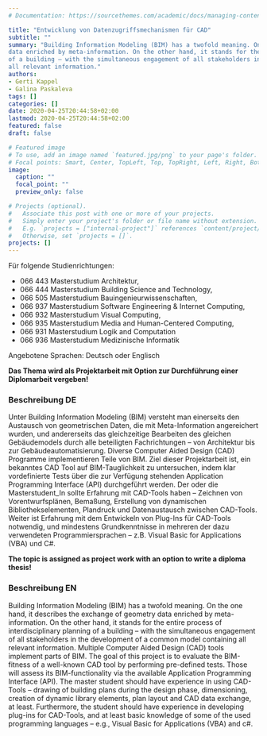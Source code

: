 ```yaml
---
# Documentation: https://sourcethemes.com/academic/docs/managing-content/

title: "Entwicklung von Datenzugriffsmechanismen für CAD"
subtitle: ""
summary: "Building Information Modeling (BIM) has a twofold meaning. On the one hand, it describes the exchange of geometry 
data enriched by meta-information. On the other hand, it stands for the entire process of interdisciplinary planning 
of a building – with the simultaneous engagement of all stakeholders in the development of a common model containing 
all relevant information."
authors:
- Gerti Kappel
- Galina Paskaleva
tags: []
categories: []
date: 2020-04-25T20:44:58+02:00
lastmod: 2020-04-25T20:44:58+02:00
featured: false
draft: false

# Featured image
# To use, add an image named `featured.jpg/png` to your page's folder.
# Focal points: Smart, Center, TopLeft, Top, TopRight, Left, Right, BottomLeft, Bottom, BottomRight.
image:
  caption: ""
  focal_point: ""
  preview_only: false

# Projects (optional).
#   Associate this post with one or more of your projects.
#   Simply enter your project's folder or file name without extension.
#   E.g. `projects = ["internal-project"]` references `content/project/deep-learning/index.md`.
#   Otherwise, set `projects = []`.
projects: []
---
```


Für folgende Studienrichtungen:

* 066 443 Masterstudium Architektur,
* 066 444 Masterstudium Building Science and Technology,
* 066 505 Masterstudium Bauingenieurwissenschaften,
* 066 937 Masterstudium Software Engineering & Internet Computing,
* 066 932 Masterstudium Visual Computing,
* 066 935 Masterstudium Media and Human-Centered Computing,
* 066 931 Masterstudium Logik and Computation
* 066 936 Masterstudium Medizinische Informatik

Angebotene Sprachen: Deutsch oder Englisch

**Das Thema wird als Projektarbeit mit Option zur Durchführung einer Diplomarbeit vergeben!**

### Beschreibung DE
Unter Building Information Modeling (BIM) versteht man einerseits den Austausch von geometrischen Daten, die mit 
Meta-Information angereichert wurden, und andererseits das gleichzeitige Bearbeiten des gleichen Gebäudemodels 
durch alle beteiligten Fachrichtungen – von Architektur bis zur Gebäudeautomatisierung.
Diverse Computer Aided Design (CAD) Programme implementieren Teile von BIM. Ziel dieser Projektarbeit ist, ein 
bekanntes CAD Tool auf BIM-Tauglichkeit zu untersuchen, indem klar vordefinierte Tests über die zur Verfügung 
stehenden Application Programming Interface (API) durchgeführt werden.
Der oder die Masterstudent_In sollte Erfahrung mit CAD-Tools haben – Zeichnen von Vorentwurfsplänen, Bemaßung, 
Erstellung von dynamischen Bibliothekselementen, Plandruck und Datenaustausch zwischen CAD-Tools. Weiter ist 
Erfahrung mit dem Entwickeln von Plug-Ins für CAD-Tools notwendig, und mindestens Grundkenntnisse in mehreren der 
dazu verwendeten Programmiersprachen – z.B. Visual Basic for Applications (VBA) und C#.

**The topic is assigned as project work with an option to write a diploma thesis!**

### Beschreibung EN
Building Information Modeling (BIM) has a twofold meaning. On the one hand, it describes the exchange of geometry 
data enriched by meta-information. On the other hand, it stands for the entire process of interdisciplinary planning 
of a building – with the simultaneous engagement of all stakeholders in the development of a common model containing 
all relevant information.
Multiple Computer Aided Design (CAD) tools implement parts of BIM. The goal of this project is to evaluate the 
BIM-fitness of a well-known CAD tool by performing pre-defined tests. Those will assess its BIM-functionality via 
the available Application Programming Interface (API).
The master student should have experience in using CAD-Tools – drawing of building plans during the design phase, 
dimensioning, creation of dynamic library elements, plan layout and CAD data exchange, at least. Furthermore, the 
student should have experience in developing plug-ins for CAD-Tools, and at least basic knowledge of some of the used 
programming languages – e.g., Visual Basic for Applications (VBA) and c#.
